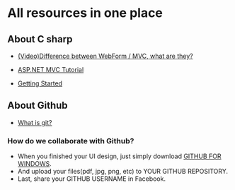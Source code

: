 # All resources in one place

## About C sharp

  - [(Video)Difference between WebForm / MVC, what are they?](http://www.asp.net/aspnet/overview/making-websites-with-aspnet/making-websites-with-aspnet)

  - [ASP.NET MVC Tutorial](http://www.w3schools.com/aspnet/mvc_intro.asp)

  - [Getting Started](http://www.asp.net/mvc/overview/getting-started/introduction/getting-started)

## About Github

  - [What is git?](https://github.com/sfpprxy/myhub/blob/master/all-in-one/git.pdf)

### How do we collaborate with Github?
  - When you finished your UI design, just simply download [GITHUB FOR WINDOWS](https://desktop.github.com).
  - And upload your files(pdf, jpg, png, etc) to YOUR GITHUB REPOSITORY.
  - Last, share your GITHUB USERNAME in Facebook.
